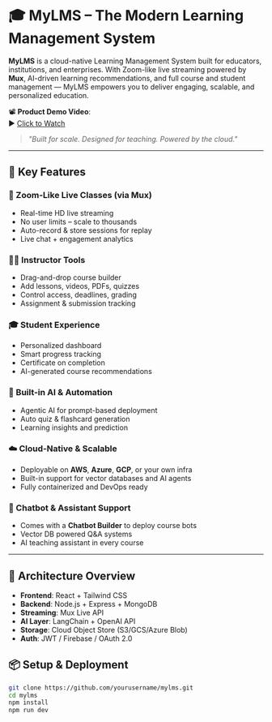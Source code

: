 # 🎓 MyLMS – The Modern Learning Management System

**MyLMS** is a cloud-native Learning Management System built for educators, institutions, and enterprises. With Zoom-like live streaming powered by **Mux**, AI-driven learning recommendations, and full course and student management — MyLMS empowers you to deliver engaging, scalable, and personalized education.

📽 **Product Demo Video**:  
▶️ [Click to Watch](https://player.mux.com/qvuIa00dYcvYgXPR5v8b6Y6xZAzxaSvy5gcp799iV5No)

> _"Built for scale. Designed for teaching. Powered by the cloud."_

---

## 🚀 Key Features

### 🔴 Zoom-Like Live Classes (via Mux)
- Real-time HD live streaming
- No user limits – scale to thousands
- Auto-record & store sessions for replay
- Live chat + engagement analytics

### 🧑‍🏫 Instructor Tools
- Drag-and-drop course builder
- Add lessons, videos, PDFs, quizzes
- Control access, deadlines, grading
- Assignment & submission tracking

### 🎓 Student Experience
- Personalized dashboard
- Smart progress tracking
- Certificate on completion
- AI-generated course recommendations

### 🧠 Built-in AI & Automation
- Agentic AI for prompt-based deployment
- Auto quiz & flashcard generation
- Learning insights and prediction

### ☁️ Cloud-Native & Scalable
- Deployable on **AWS**, **Azure**, **GCP**, or your own infra
- Built-in support for vector databases and AI agents
- Fully containerized and DevOps ready

### 🤖 Chatbot & Assistant Support
- Comes with a **Chatbot Builder** to deploy course bots
- Vector DB powered Q&A systems
- AI teaching assistant in every course

---

## 🧩 Architecture Overview

- **Frontend**: React + Tailwind CSS  
- **Backend**: Node.js + Express + MongoDB  
- **Streaming**: Mux Live API  
- **AI Layer**: LangChain + OpenAI API  
- **Storage**: Cloud Object Store (S3/GCS/Azure Blob)  
- **Auth**: JWT / Firebase / OAuth 2.0


## 📦 Setup & Deployment

```bash
git clone https://github.com/yourusername/mylms.git
cd mylms
npm install
npm run dev
